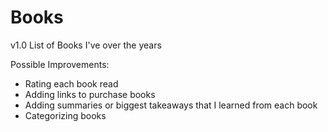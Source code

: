 # Books
v1.0 List of Books I've over the years

Possible Improvements:
- Rating each book read
- Adding links to purchase books
- Adding summaries or biggest takeaways that I learned from each book
- Categorizing books
